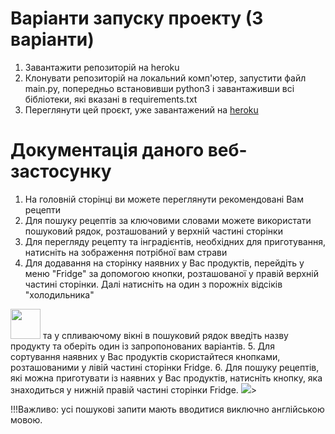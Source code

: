 # Варіанти запуску проекту (3 варіанти)
1. Завантажити репозиторій на heroku
2. Клонувати репозиторій на локальний комп'ютер, запустити файл main.py, попередньо встановивши python3 і завантаживши всі бібліотеки, які вказані в requirements.txt
3. Переглянути цей проєкт, уже завантажений на <a href="https://like-from-a-hungry-land.herokuapp.com/">heroku</a>


# Документація даного веб-застосунку
1. На головній сторінці ви можете переглянути рекомендовані Вам рецепти
2. Для пошуку рецептів за ключовими словами можете використати пошуковий рядок, розташований у верхній частині сторінки
3. Для перегляду рецепту та інградієнтів, необхідних для приготування, натисніть на зображення потрібної вам страви
4. Для додавання на сторінку наявних у Вас продуктів, перейдіть у меню "Fridge" за допомогою кнопки, розташованої у правій верхній частині сторінки.
Далі натисніть на один з порожніх відсіків "холодильника" 
<img src="https://like-from-a-hungry-land.herokuapp.com/static/image/add.png" style="width: 5vw">
та у спливаючому вікні в пошуковий рядок введіть назву продукту та оберіть один із 
запропонованих варіантів.
5. Для сортування наявних у Вас продуктів скористайтеся кнопками, розташованими у лівій частині сторінки Fridge.
6. Для пошуку рецептів, які можна приготувати із наявних у Вас продуктів, натисніть кнопку, яка знаходиться у нижній правій частині сторінки Fridge.
<img src="https://like-from-a-hungry-land.herokuapp.com/static/image/cooking.png" style="width: 5w">>

<label color="red">!!!Важливо: усі пошукові запити мають вводитися виключно англійською мовою.</label>
